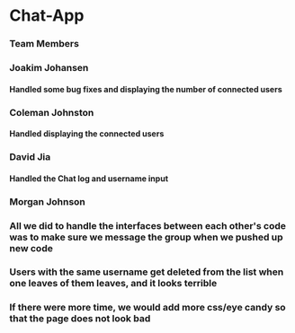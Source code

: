 # Chat-App

### Team Members

### Joakim Johansen
#### Handled some bug fixes and displaying the number of connected users
### Coleman Johnston
#### Handled displaying the connected users
### David Jia
#### Handled the Chat log and username input
### Morgan Johnson
### 
### All we did to handle the interfaces between each other's code was to make sure we message the group when we pushed up new code
###
### Users with the same username get deleted from the list when one leaves of them leaves, and it looks terrible
###
### If there were more time, we would add more css/eye candy so that the page does not look bad 
